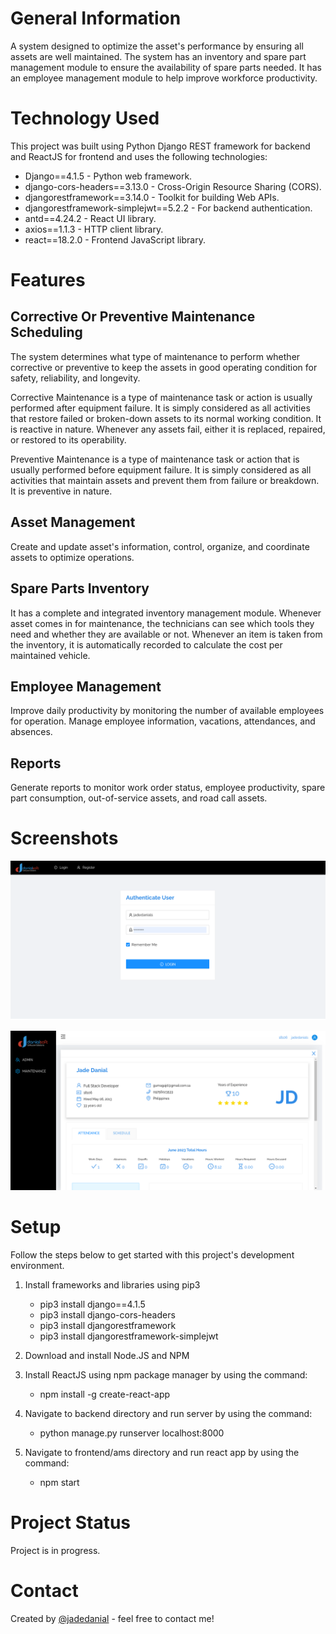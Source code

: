 # General Information
A system designed to optimize the asset's performance by ensuring all assets are well maintained. The system has an inventory and spare part management module to ensure the availability of spare parts needed. It has an employee management module to help improve workforce productivity.



# Technology Used

This project was built using Python Django REST framework for backend and ReactJS for frontend and uses the following technologies:

- Django==4.1.5 - Python web framework.
- django-cors-headers==3.13.0 - Cross-Origin Resource Sharing (CORS).
- djangorestframework==3.14.0 - Toolkit for building Web APIs.
- djangorestframework-simplejwt==5.2.2 - For backend authentication.
- antd==4.24.2 - React UI library.
- axios==1.1.3 - HTTP client library.
- react==18.2.0 - Frontend JavaScript library.



# Features

## Corrective Or Preventive Maintenance Scheduling

The system determines what type of maintenance to perform whether corrective or preventive to keep the assets in good operating condition for safety, reliability, and longevity.

Corrective Maintenance is a type of maintenance task or action is usually performed after equipment failure. It is simply considered as all activities that restore failed or broken-down assets to its normal working condition. It is reactive in nature. Whenever any assets fail, either it is replaced, repaired, or restored to its operability.

Preventive Maintenance is a type of maintenance task or action that is usually performed before equipment failure. It is simply considered as all activities that maintain assets and prevent them from failure or breakdown. It is preventive in nature.

## Asset Management

Create and update asset's information, control, organize, and coordinate assets to optimize operations.

## Spare Parts Inventory

It has a complete and integrated inventory management module. Whenever asset comes in for maintenance, the technicians can see which tools they need and whether they are available or not. Whenever an item is taken from the inventory, it is automatically recorded to calculate the cost per maintained vehicle.

## Employee Management

Improve daily productivity by monitoring the number of available employees for operation. Manage employee information, vacations, attendances, and absences.

## Reports

Generate reports to monitor work order status, employee productivity, spare part consumption, out-of-service assets, and road call assets.



# Screenshots

![This is an image](https://github.com/jadedanial/asset-maintenance-system/blob/main/ui1.png)

![This is an image](https://github.com/jadedanial/asset-maintenance-system/blob/main/ui2.png)



# Setup

Follow the steps below to get started with this project's development environment.

1. Install frameworks and libraries using pip3
   - pip3 install django==4.1.5
   - pip3 install django-cors-headers
   - pip3 install djangorestframework
   - pip3 install djangorestframework-simplejwt

2. Download and install Node.JS and NPM

3. Install ReactJS using npm package manager by using the command:
   - npm install -g create-react-app

4. Navigate to backend directory and run server by using the command:
   - python manage.py runserver localhost:8000

5. Navigate to frontend/ams directory and run react app by using the command:
   - npm start



# Project Status

Project is in progress.



# Contact

Created by [@jadedanial](http://jadedanial.com/) - feel free to contact me!